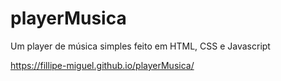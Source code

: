 # playerMusica
Um player de música simples feito em HTML, CSS e Javascript

https://fillipe-miguel.github.io/playerMusica/
